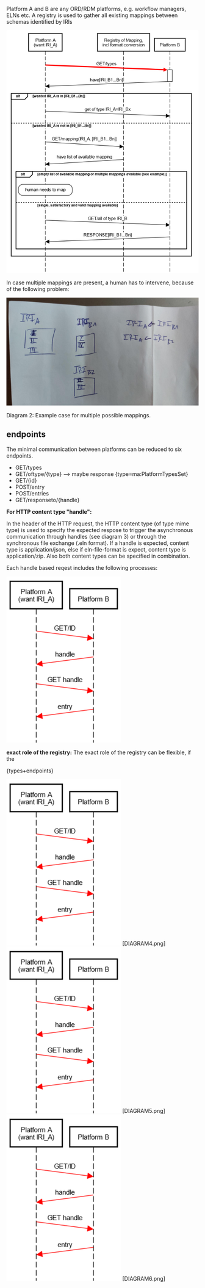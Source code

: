 Platform A and B are any ORD/RDM platforms, e.g. workflow managers, ELNs etc.
A registry is used to gather all existing mappings between schemas identified by IRIs

<img src="./diagrams/diagram1.png" width="600" alt="DIAGRAM1.png">

In case multiple mappings are present, a human has to intervene, because of the following problem:

<img src="./diagrams/diagram2.jpeg" width="600" alt="DIAGRAM2.png">

Diagram 2: Example case for multiple possible mappings.

## endpoints

The minimal communication between platforms can be reduced to six endpoints.

- GET/types
- GET/oftype/{type} --> maybe response {type=ma:PlatformTypesSet}
- GET/{id}
- POST/entry
- POST/entries
- GET/responseto/{handle}

**For HTTP content type "handle":**

In the header of the HTTP request, the HTTP content type (of type mime type) is used to specify the expected respose to trigger the asynchronous communication through handles (see diagram 3) or through the synchronous file exchange (.eln format). If a handle is expected, content type is application/json, else if eln-file-format is expect, content type is application/zip. Also both content types can be specified in combination.

Each handle based reqest includes the following processes:

<img src="./diagrams/diagram3.png" width="300" alt="DIAGRAM3.png">


**exact role of the registry:**
The exact role of the registry can be flexible, if the 

{types+endpoints}


<img src="./diagrams/diagram3.png" width="300" alt="DIAGRAM4.png">
[DIAGRAM4.png]

<img src="./diagrams/diagram3.png" width="300" alt="DIAGRAM5.png">
[DIAGRAM5.png]
<img src="./diagrams/diagram3.png" width="300" alt="DIAGRAM6.png">
[DIAGRAM6.png]
